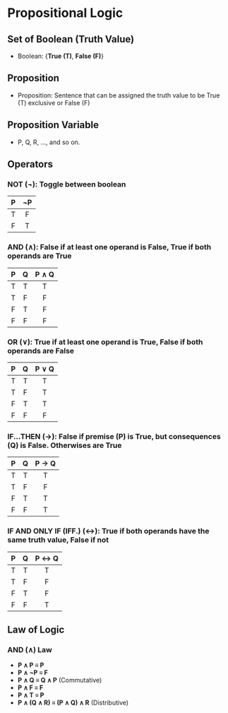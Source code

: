 # Propositional Logic

## Set of Boolean (Truth Value)

- Boolean: {**True (T)**, **False (F)**}

## Proposition

- Proposition: Sentence that can be assigned the truth value to be True (T) exclusive or False (F)

## Proposition Variable

- P, Q, R, ..., and so on.

## Operators

### **NOT ($\neg$)**: Toggle between boolean

| P | $\neg$P |
|:-:|:-:|
| T | F |
| F | T |

### **AND ($\wedge$)**: False if at least one operand is False, True if both operands are True

| P | Q | P $\wedge$ Q |
|:-:|:-:|:-----:|
| T | T | T |
| T | F | F |
| F | T | F |
| F | F | F |

### **OR ($\vee$)**: True if at least one operand is True, False if both operands are False

| P | Q | P $\vee$ Q |
|:-:|:-:|:-----:|
| T | T | T |
| T | F | T |
| F | T | T |
| F | F | F |

### **IF...THEN ($\rightarrow$)**: False if premise (P) is True, but consequences (Q) is False. Otherwises are True

| P | Q | P $\rightarrow$ Q |
|:-:|:-:|:-----:|
| T | T | T |
| T | F | F |
| F | T | T |
| F | F | T |

### **IF AND ONLY IF (IFF.) ($\leftrightarrow$)**: True if both operands have the same truth value, False if not

| P | Q | P $\leftrightarrow$ Q |
|:-:|:-:|:-----:|
| T | T | T |
| T | F | F |
| F | T | F |
| F | F | T |

## Law of Logic

### AND ($\wedge$) Law

- **P $\wedge$ P $\equiv$ P**
- **P $\wedge$ $\neg$P $\equiv$ F**
- **P $\wedge$ Q $\equiv$ Q $\wedge$ P** (Commutative)
- **P $\wedge$ F $\equiv$ F**
- **P $\wedge$ T $\equiv$ P**
- **P $\wedge$ (Q $\wedge$ R) $\equiv$ (P $\wedge$ Q) $\wedge$ R** (Distributive)
